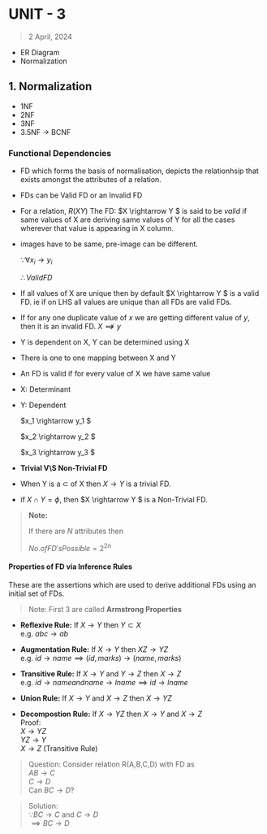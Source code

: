 # UNIT - 3

> 2 April, 2024

- ER Diagram
- Normalization

## 1. Normalization

- 1NF
- 2NF
- 3NF
- 3.5NF -> BCNF

### Functional Dependencies 

- FD which forms the basis of normalisation, depicts the relationhsip that exists amongst the attributes of a relation.
- FDs can be Valid FD or an Invalid FD

- For a relation, $R(XY)$ The FD: $X \rightarrow Y $ is said to be *valid* if same values of X are deriving same values of Y for all the cases wherever that value is appearing in X column.

- images have to be same, pre-image can be different.

    $\because \forall x_i \rightarrow y_i$

    $\therefore Valid FD$

- If all values of X are unique then by default $X \rightarrow Y $ is a valid FD. ie if on LHS all values are unique than all FDs are valid FDs.

- If for any one duplicate value of $x$ we are getting different value of $y$, then it is an invalid FD. $X \not\implies y$

- Y is dependent on X, Y can be determined using X
- There is one to one mapping between X and Y
- An FD is valid if for every value of X we have same value 
- X: Determinant
- Y: Dependent

    $x_1 \rightarrow y_1 $

    $x_2 \rightarrow y_2 $

    $x_3 \rightarrow y_3 $

- **Trivial V\S Non-Trivial FD**
- When Y is a $\subset$ of X then $X \rightarrow Y$ is a trivial FD.
- if $X \cap Y = \phi$, then $X \rightarrow Y $ is a Non-Trivial FD.

> **Note:**
>
>If there are $N$ attributes then
>
> $No. of FD's Possible = 2^{2n}$

#### Properties of FD via Inference Rules

These are the assertions which are used to derive additional FDs using an initial set of FDs.

> Note: First 3 are called **Armstrong Properties**

- **Reflexive Rule:** If $X \rightarrow Y$ then $Y \subset X$\
    e.g. $abc \rightarrow ab$

- **Augmentation Rule:** If $X \rightarrow Y$ then $XZ \rightarrow YZ$\
    e.g. $id \rightarrow name \implies (id,marks) \rightarrow (name, marks)$

- **Transitive Rule:** If $X \rightarrow Y$ and $Y \rightarrow Z$ then $X \rightarrow Z$\
    e.g. $id \rightarrow name and name \rightarrow lname  \implies id \rightarrow lname$

- **Union Rule:** If $X \rightarrow Y$ and $X \rightarrow Z$ then $X \rightarrow YZ$


- **Decompostion Rule:** If $X \rightarrow YZ$ then $X \rightarrow Y$ and $X \rightarrow Z$\
Proof:\
$X \rightarrow YZ$\
$YZ \rightarrow Y$\
$X \rightarrow Z$ (Transitive Rule)

> Question: Consider relation R(A,B,C,D) with FD as\
$AB \rightarrow C$\
$C \rightarrow D$\
Can $BC \rightarrow D$?

> Solution:\
$\because BC \rightarrow C$
and $C \rightarrow D$\
$\implies BC \rightarrow D$